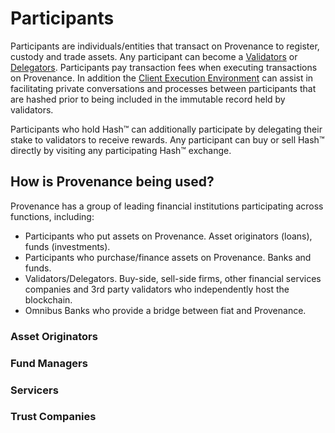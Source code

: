 # Participants

Participants are individuals/entities that transact on Provenance to register, custody and trade assets. Any participant can become a [Validators](../validator/) or [Delegators](../delegator.md). Participants pay transaction fees when executing transactions on Provenance. In addition the [Client Execution Environment](../../../p8e/overview.md) can assist in facilitating private conversations and processes between participants that are hashed prior to being included in the immutable record held by validators. 

Participants who hold Hash™ can additionally participate by delegating their stake to validators to receive rewards. Any participant can buy or sell Hash™ directly by visiting any participating Hash™ exchange.

## How is Provenance being used?

Provenance has a group of leading financial institutions participating across functions, including:

* Participants who put assets on Provenance.  Asset originators \(loans\), funds \(investments\).
* Participants who purchase/finance assets on Provenance. Banks and funds.
* Validators/Delegators. Buy-side, sell-side firms, other financial services companies and 3rd party validators who independently host the blockchain.
* Omnibus Banks who provide a bridge between fiat and Provenance.

### Asset Originators



### Fund Managers



### Servicers



### Trust Companies 

